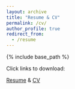 ```yaml
---
layout: archive
title: "Resume & CV"
permalink: /cv/
author_profile: true
redirect_from:
  - /resume
---
```


{% include base_path %}

Click links to download:

[Resume]("files/resume_Breitbart_20230919.pdf") & [CV]("./files/CV_Breitbart_20230914.pdf")

